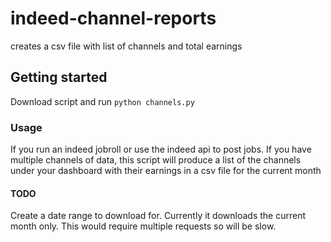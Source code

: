 # indeed-channel-reports
creates a csv file with list of channels and total earnings

## Getting started
Download script and run
``
python channels.py
``

### Usage
If you run an indeed jobroll or use the indeed api to post jobs. If you have multiple channels of data, this script will produce a list of the channels under your dashboard with their earnings in a csv file for the current month

#### TODO
Create a date range to download for. Currently it downloads the current month only. This would require multiple requests so will be slow.

